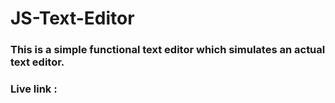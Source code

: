 # JS-Text-Editor
### This is a simple functional text editor which simulates an actual text editor.
### Live link :
